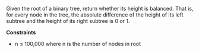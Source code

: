 Given the root of a binary tree, return whether its height is balanced. That is, for every node in the tree, the absolute difference of the height of its left subtree and the height of its right subtree is 0 or 1.

**Constraints**

- n ≤ 100,000 where n is the number of nodes in root